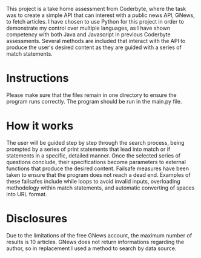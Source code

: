 This project is a take home assessment from Coderbyte, where the task was to create a simple API that can interest with a public news API, GNews, to fetch articles. I have chosen to use Python for this project in order to demonstrate my control over multiple languages, as I have shown competency with both Java and Javascript in previous Coderbyte assessments. Several methods are included that interact with the API to produce the user's desired content as they are guided with a series of match statements.

# Instructions
Please make sure that the files remain in one directory to ensure the program runs correctly.
The program should be run in the main.py file.

# How it works
The user will be guided step by step through the search process, being prompted by a series of print statements that lead into match or if statements in a specific, detailed manner. 
Once the selected series of questions conclude, their specifications become parameters to external functions that produce the desired content. 
Failsafe measures have been taken to ensure that the program does not reach a dead end. Examples of these failsafes include while loops to avoid invalid inputs, overloading methodology within match statements, and automatic converting of spaces into URL format.

# Disclosures
Due to the limitations of the free GNews account, the maximum number of results is 10 articles.
GNews does not return informations regarding the author, so in replacement I used a method to search by data source.
